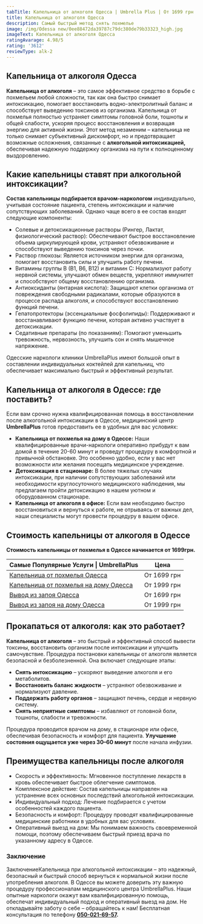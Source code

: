 ```yaml
---
tabTitle: Капельница от алкоголя Одесса | Umbrella Plus | От 1699 грн
title: Капельница от алкоголя Одесса
description: Самый быстрый метод снять похмелье
image: /img/Odessa new/0ee88472da39787c79dc380de79b33323_high.jpg
imageText: Капельница от алкоголя Одесса
ratingAvarage: 4.98/5
rating: '3612'
reviewType: alk-2
---
```


## Капельница от алкоголя Одесса

**Капельница от алкоголя** – это самое эффективное средство в борьбе с похмельем любой сложности, так как она быстро снимает интоксикацию, помогает восстановить водно-электролитный баланс и способствует выведению токсинов из организма. Капельница от похмелья полностью устраняет симптомы головной боли, тошноты и общей слабости, ускоряя процесс восстановления и возвращая энергию для активной жизни. Этот метод незаменим – капельница не только снимает субъективный дискомфорт, но и предотвращает возможные осложнения, связанные с **алкогольной интоксикацией,** обеспечивая надежную поддержку организма на пути к полноценному выздоровлению.

## Какие капельницы ставят при алкогольной интоксикации?  

**Состав капельницы подбирается врачом-наркологом** индивидуально, учитывая состояние пациента, степень интоксикации и наличие сопутствующих заболеваний. Однако чаще всего в ее состав входят следующие компоненты:

* Солевые и детоксикационные растворы (Рингер, Лактат, физиологический раствор): Обеспечивают быстрое восстановление объема циркулирующей крови, устраняют обезвоживание и способствуют выведению токсинов через почки.
* Раствор глюкозы: Является источником энергии для организма, помогает восстановить силы и улучшить работу печени.
* Витамины группы B (B1, B6, B12) и витамин C: Нормализуют работу нервной системы, улучшают обмен веществ, укрепляют иммунитет и способствуют общему восстановлению организма.
* Антиоксиданты (янтарная кислота): Защищают клетки организма от повреждения свободными радикалами, которые образуются в процессе распада алкоголя, и способствуют восстановлению функций печени.
* Гепатопротекторы (эссенциальные фосфолипиды): Поддерживают и восстанавливают функцию печени, которая активно участвует в детоксикации.
* Седативные препараты (по показаниям): Помогают уменьшить тревожность, нервозность, улучшить сон и снять мышечное напряжение.

Одесские наркологи клиники UmbrellaPlus имеют большой опыт в составлении индивидуальных коктейлей для капельниц, что обеспечивает максимально быстрый и эффективный результат.

## Капельница от алкоголя в Одессе: где поставить?

Если вам срочно нужна квалифицированная помощь в восстановлении после алкогольной интоксикации в Одессе, медицинский центр **UmbrellaPlus** готов предоставить ее в удобных для вас условиях:

* **Капельница от похмелья на дому в Одессе:** Наши квалифицированные врачи-наркологи оперативно прибудут к вам домой в течение 20-60 минут и проведут процедуру в комфортной и привычной обстановке. Это особенно удобно, если у вас нет возможности или желания посещать медицинское учреждение.
* **Детоксикация в стационаре:** В более тяжелых случаях интоксикации, при наличии сопутствующих заболеваний или необходимости круглосуточного медицинского наблюдения, мы предлагаем пройти детоксикацию в нашем уютном и оборудованном стационаре.
* **Капельница от алкоголя в офисе:** Если вам необходимо быстро восстановиться и вернуться к работе, не отрываясь от важных дел, наши специалисты могут провести процедуру в вашем офисе.

## Стоимость капельницы от алкоголя в Одессе

**Стоимость капельницы от похмелья в Одессе начинается от 1699грн.**

| Самые Популярные Услуги \| UmbrellaPlus                                                                    | Цена        |
| ---------------------------------------------------------------------------------------------------------- | ----------- |
| [Капельница от похмелья Одесса](https://umbrella-plus.com.ua/kapelnica-ot-alkogolia-od/)                   | От 1699 грн |
| [Капельница от похмелья на дому Одесса](https://umbrella-plus.com.ua/kapelnica-ot-alkogolizma-na-domy-od/) | От 1999 грн |
| [Вывод из запоя Одесса](https://umbrella-plus.com.ua/vivod-iz-zapoia-od/)                                  | От 1699 грн |
| [Вывод из запоя на дому Одесса](https://umbrella-plus.com.ua/vivod-iz-zapoia-na-domy-od/)                  | От 1999 грн |

## Прокапаться от алкоголя: как это работает?  

**Капельница от алкоголя** – это быстрый и эффективный способ вывести токсины, восстановить организм после интоксикации и улучшить самочувствие. Процедура постановки капельницы от алкоголя является безопасной и безболезненной. Она включает следующие этапы:

* **Снять интоксикацию** – ускоряют выведение алкоголя и его метаболитов.
* **Восстановить баланс жидкости** – устраняют обезвоживание и нормализуют давление.
* **Поддержать работу органов** – защищают печень, сердце и нервную систему.
* **Снять неприятные симптомы** – избавляют от головной боли, тошноты, слабости и тревожности.

Процедура проводится врачом на дому, в стационаре или офисе, обеспечивая безопасность и комфорт для пациента. **Улучшение состояния ощущается уже через 30–60 минут** после начала инфузии.

## Преимущества капельницы после алкоголя

* Скорость и эффективность: Мгновенное поступление лекарств в кровь обеспечивает быстрое облегчение симптомов.
* Комплексное действие: Состав капельницы направлен на устранение всех основных последствий алкогольной интоксикации.
* Индивидуальный подход: Лечение подбирается с учетом особенностей каждого пациента.
* Безопасность и комфорт: Процедуру проводят квалифицированные медицинские работники в удобных для вас условиях.
* Оперативный выезд на дом: Мы понимаем важность своевременной помощи, поэтому обеспечиваем быстрый приезд врача по указанному адресу в Одессе.

### Заключение  

ЗаключениеКапельница при алкогольной интоксикации – это надежный, безопасный и быстрый способ вернуться к нормальной жизни после употребления алкоголя. В Одессе вы можете доверить эту важную процедуру профессионалам медицинского центра UmbrellaPlus. Наши опытные наркологи окажут вам квалифицированную помощь, обеспечат индивидуальный подход и оперативный выезд на дом. Не откладывайте заботу о себе – обращайтесь к нам!
Бесплатная консультация по телефону **[050-021-69-57](tel:0500216957).**
